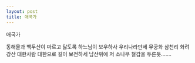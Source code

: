 ```yaml
---
layout: post
title: 애국가
---
```


애국가

동해물과 백두산이 마르고 닳도록 하느님이 보우하사 우리나라만세 무궁화 삼천리 화려강산 대한사람 대한으로 길이 보전하세 남산위에 저 소나무 철갑을 두른듯.......
